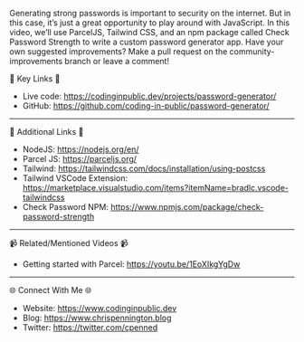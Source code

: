 Generating strong passwords is important to security on the internet. But in this case, it’s just a great opportunity to play around with JavaScript. In this video, we’ll use ParcelJS, Tailwind CSS, and an npm package called Check Password Strength to write a custom password generator app. Have your own suggested improvements? Make a pull request on the community-improvements branch or leave a comment! 

🔗  Key Links 🔗
- Live code: https://codinginpublic.dev/projects/password-generator/
- GitHub: https://github.com/coding-in-public/password-generator/

---------------------------------------

🔗  Additional Links 🔗
- NodeJS: https://nodejs.org/en/
- Parcel JS: https://parceljs.org/
- Tailwind: https://tailwindcss.com/docs/installation/using-postcss
- Tailwind VSCode Extension: https://marketplace.visualstudio.com/items?itemName=bradlc.vscode-tailwindcss
- Check Password NPM: https://www.npmjs.com/package/check-password-strength

---------------------------------------

📹  Related/Mentioned Videos 📹
- Getting started with Parcel: https://youtu.be/1EoXIkgYgDw

---------------------------------------

🌐 Connect With Me 🌐 
- Website: https://www.codinginpublic.dev
- Blog: https://www.chrispennington.blog
- Twitter: https://twitter.com/cpenned

